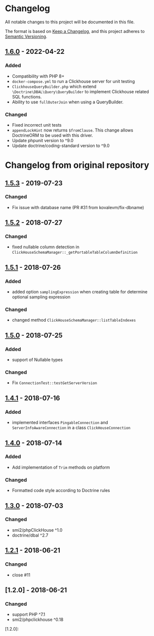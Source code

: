 # Changelog

All notable changes to this project will be documented in this file.

The format is based on [Keep a Changelog](https://keepachangelog.com/en/1.0.0/),
and this project adheres to [Semantic Versioning](https://semver.org/spec/v2.0.0.html).

## [1.6.0] - 2022-04-22

### Added

- Compatibility with PHP 8+
- `docker-compose.yml` to run a Clickhouse server for unit testing
- `ClickhouseQueryBuilder.php` which extend `\Doctrine\DBAL\Query\QueryBuilder` to implement Clickhouse related SQL functions.
- Ability to use `fullOuterJoin` when using a QueryBuilder.

### Changed

- Fixed incorrect unit tests
- `appendLockHint` now returns `$fromClause`. This change allows DoctrineORM to be used with this driver.
- Update phpunit version to ^9.0
- Update doctrine/coding-standard version to ^9.0

# Changelog from original repository

## [1.5.3] - 2019-07-23

### Changed
- Fix issue with database name (PR #31 from kovalevm/fix-dbname)

## [1.5.2] - 2018-07-27

### Changed
- fixed nullable column detection in `ClickHouseSchemaManager::_getPortableTableColumnDefinition`

## [1.5.1] - 2018-07-26

### Added
- added option `samplingExpression` when creating table for determine optional sampling expression

### Changed
- changed method `ClickHouseSchemaManager::listTableIndexes`

## [1.5.0] - 2018-07-25

### Added
- support of Nullable types

### Changed
- Fix `ConnectionTest::testGetServerVersion`
 
## [1.4.1] - 2018-07-16

### Added
- implemented interfaces `PingableConnection` and `ServerInfoAwareConnection` in a class `ClickHouseConnection`

## [1.4.0] - 2018-07-14

### Added
- Add implementation of `Trim` methods on platform

### Changed
- Formatted code style according to Doctrine rules

## [1.3.0] - 2018-07-03

### Changed
- smi2/phpClickHouse ^1.0
- doctrine/dbal ^2.7

## [1.2.1] - 2018-06-21

### Changed
- close #11

## [1.2.0] - 2018-06-21

### Changed
- support PHP ^7.1
- smi2/phpclickhouse ^0.18


[1.6.0]:https://github.com/Viously/dbal-clickhouse/compare/v1.5.3...v1.6.0
[1.5.3]:https://github.com/Viously/dbal-clickhouse/compare/v1.5.2...v1.5.3
[1.5.2]:https://github.com/Viously/dbal-clickhouse/compare/v1.5.1...v1.5.2
[1.5.1]:https://github.com/Viously/dbal-clickhouse/compare/v1.5.0...v1.5.1
[1.5.0]:https://github.com/Viously/dbal-clickhouse/compare/v1.4.1...v1.5.0
[1.4.1]:https://github.com/Viously/dbal-clickhouse/compare/v1.4.0...v1.4.1
[1.4.0]:https://github.com/Viously/dbal-clickhouse/compare/v1.3.0...v1.4.0
[1.3.0]:https://github.com/Viously/dbal-clickhouse/compare/v1.2.1...v1.3.0
[1.2.1]:https://github.com/Viously/dbal-clickhouse/compare/v1.2.0...v1.2.1
[1.2.0]:
